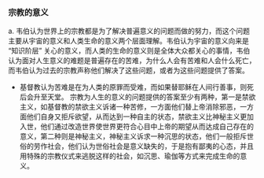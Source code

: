 ### 宗教的意义
a. 韦伯认为世界上的宗教都是为了解决普遍意义的问题而做的努力，而这个问题主要从宇宙的意义和人类生命的意义两个层面理解。韦伯认为宇宙的意义向来是 “知识阶层” 关心的意义，而人类的生命的意义则是全体大众都关心的事情，韦伯认为面对人生意义的难题是普遍存在的苦难，为什么人会有苦难和人会什么死亡，而韦伯认为过去的宗教声称他们解决了这些问题，或者为这些问题提供了答案。
* 基督教认为苦难是在为人类的原罪而受难，而如果替耶稣在人间行善事，则死后会升至天堂。
宗教为人生的意义的问题提供的答案至少有两种，第一是禁欲主义，如基督教的禁欲主义诉诸一种苦修，一方面他们替上帝消除邪恶，一方面他们自身又拒斥欲望，从而达到一种自主的状态，禁欲主义比神秘主义更加入世，他们通过改造世界使世界更符合心目中上帝的期望从而达成自己存在的意义，第二种则是神秘主义，神秘主义诉求一种沉思的状态，他们一般拒斥世俗的劳作社会，他们认为世俗社会是意义缺失的，于是抱有鄙夷的心态，并且用特殊的宗教仪式来逃脱这样的社会，如沉思、瑜伽等方式来完成生命的意义。